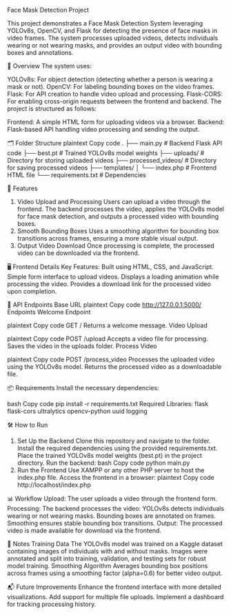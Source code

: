 Face Mask Detection Project


This project demonstrates a Face Mask Detection System leveraging YOLOv8s, OpenCV, and Flask for detecting the presence of face masks in video frames. The system processes uploaded videos, detects individuals wearing or not wearing masks, and provides an output video with bounding boxes and annotations.


📄 Overview
The system uses:

YOLOv8s: For object detection (detecting whether a person is wearing a mask or not).
OpenCV: For labeling bounding boxes on the video frames.
Flask: For API creation to handle video upload and processing.
Flask-CORS: For enabling cross-origin requests between the frontend and backend.
The project is structured as follows:

Frontend: A simple HTML form for uploading videos via a browser.
Backend: Flask-based API handling video processing and sending the output.


🗂 Folder Structure
plaintext
Copy code
.
├── main.py               # Backend Flask API code
├── best.pt               # Trained YOLOv8s model weights
├── uploads/              # Directory for storing uploaded videos
├── processed_videos/     # Directory for saving processed videos
├── templates/
│   └── index.php         # Frontend HTML file
└── requirements.txt      # Dependencies


🚀 Features
1. Video Upload and Processing
Users can upload a video through the frontend.
The backend processes the video, applies the YOLOv8s model for face mask detection, and outputs a processed video with bounding boxes.
2. Smooth Bounding Boxes
Uses a smoothing algorithm for bounding box transitions across frames, ensuring a more stable visual output.
3. Output Video Download
Once processing is complete, the processed video can be downloaded via the frontend.


🖥️ Frontend Details
Key Features:
Built using HTML, CSS, and JavaScript.
Simple form interface to upload videos.
Displays a loading animation while processing the video.
Provides a download link for the processed video upon completion.


🔗 API Endpoints
Base URL
plaintext
Copy code
http://127.0.0.1:5000/
Endpoints
Welcome Endpoint

plaintext
Copy code
GET /
Returns a welcome message.
Video Upload

plaintext
Copy code
POST /upload
Accepts a video file for processing.
Saves the video in the uploads folder.
Process Video

plaintext
Copy code
POST /process_video
Processes the uploaded video using the YOLOv8s model.
Returns the processed video as a downloadable file.


📦 Requirements
Install the necessary dependencies:

bash
Copy code
pip install -r requirements.txt
Required Libraries:
flask
flask-cors
ultralytics
opencv-python
uuid
logging


🛠 How to Run
1. Set Up the Backend
Clone this repository and navigate to the folder.
Install the required dependencies using the provided requirements.txt.
Place the trained YOLOv8s model weights (best.pt) in the project directory.
Run the backend:
bash
Copy code
python main.py
2. Run the Frontend
Use XAMPP or any other PHP server to host the index.php file.
Access the frontend in a browser:
plaintext
Copy code
http://localhost/index.php


📊 Workflow
Upload: The user uploads a video through the frontend form.
Processing: The backend processes the video:
YOLOv8s detects individuals wearing or not wearing masks.
Bounding boxes are annotated on frames.
Smoothing ensures stable bounding box transitions.
Output: The processed video is made available for download via the frontend.


📝 Notes
Training Data
The YOLOv8s model was trained on a Kaggle dataset containing images of individuals with and without masks.
Images were annotated and split into training, validation, and testing sets for robust model training.
Smoothing Algorithm
Averages bounding box positions across frames using a smoothing factor (alpha=0.6) for better video output.


📬 Future Improvements
Enhance the frontend interface with more detailed visualizations.
Add support for multiple file uploads.
Implement a dashboard for tracking processing history.
